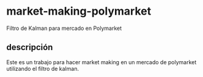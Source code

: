 # market-making-polymarket
Filtro de Kalman para mercado en Polymarket

## descripción
Este es un trabajo para hacer market making en un mercado de polymarket utilizando el filtro de kalman.
